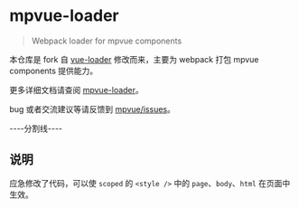 # mpvue-loader

>Webpack loader for mpvue components

本仓库是 fork 自 [vue-loader](https://github.com/vuejs/vue-loader) 修改而来，主要为 webpack 打包 mpvue components 提供能力。

更多详细文档请查阅 [mpvue-loader](http://mpvue.com/build/mpvue-loader)。

bug 或者交流建议等请反馈到 [mpvue/issues](https://github.com/Meituan-Dianping/mpvue/issues)。

----分割线----
## 说明

应急修改了代码，可以使 `scoped` 的 `<style />` 中的 `page`、`body`、`html` 在页面中生效。
